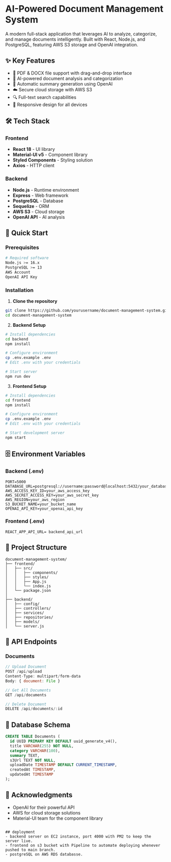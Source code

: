 
# AI-Powered Document Management System

A modern full-stack application that leverages AI to analyze, categorize, and manage documents intelligently. Built with React, Node.js, and PostgreSQL, featuring AWS S3 storage and OpenAI integration.


## ✨ Key Features

- 📄 PDF & DOCX file support with drag-and-drop interface
- 🤖 AI-powered document analysis and categorization
- 📝 Automatic summary generation using OpenAI
- ☁️ Secure cloud storage with AWS S3
- 🔍 Full-text search capabilities
- 📱 Responsive design for all devices

## 🛠️ Tech Stack

### Frontend
- **React 18** - UI library
- **Material-UI v5** - Component library
- **Styled Components** - Styling solution
- **Axios** - HTTP client

### Backend
- **Node.js** - Runtime environment
- **Express** - Web framework
- **PostgreSQL** - Database
- **Sequelize** - ORM
- **AWS S3** - Cloud storage
- **OpenAI API** - AI analysis

## 🚀 Quick Start

### Prerequisites
```bash
# Required software
Node.js >= 16.x
PostgreSQL >= 13
AWS Account
OpenAI API Key
````

### Installation

1. **Clone the repository**

```bash
git clone https://github.com/yourusername/document-management-system.git
cd document-management-system
```

2. **Backend Setup**

```bash
# Install dependencies
cd backend
npm install

# Configure environment
cp .env.example .env
# Edit .env with your credentials

# Start server
npm run dev
```

3. **Frontend Setup**

```bash
# Install dependencies
cd frontend
npm install

# Configure environment
cp .env.example .env
# Edit .env with your credentials

# Start development server
npm start
```

## 🗄️ Environment Variables

### Backend (.env)

```env
PORT=5000
DATABASE_URL=postgresql://username:password@localhost:5432/your_database
AWS_ACCESS_KEY_ID=your_aws_access_key
AWS_SECRET_ACCESS_KEY=your_aws_secret_key
AWS_REGION=your_aws_region
S3_BUCKET_NAME=your_bucket_name
OPENAI_API_KEY=your_openai_api_key
```

### Frontend (.env)

```env
REACT_APP_API_URL= backend_api_url
```

## 📁 Project Structure

```
document-management-system/
├── frontend/
│   ├── src/
│   │   ├── components/
│   │   ├── styles/
│   │   ├── App.js
│   │   └── index.js
│   └── package.json
│
├── backend/
│   ├── config/
│   ├── controllers/
│   ├── services/
│   ├── repositories/
│   ├── models/
│   └── server.js
```

## 🔌 API Endpoints

### Documents

```javascript
// Upload Document
POST /api/upload
Content-Type: multipart/form-data
Body: { document: File }

// Get All Documents
GET /api/documents

// Delete Document
DELETE /api/documents/:id
```

## 💾 Database Schema

```sql
CREATE TABLE Documents (
  id UUID PRIMARY KEY DEFAULT uuid_generate_v4(),
  title VARCHAR(255) NOT NULL,
  category VARCHAR(100),
  summary TEXT,
  s3Url TEXT NOT NULL,
  uploadDate TIMESTAMP DEFAULT CURRENT_TIMESTAMP,
  createdAt TIMESTAMP,
  updatedAt TIMESTAMP
);
```

## 🙏 Acknowledgments

- OpenAI for their powerful API
- AWS for cloud storage solutions
- Material-UI team for the component library
```

## deployment
- backend server on EC2 instance, port 4000 with PM2 to keep the server live.
- frontend on s3 bucket with Pipeline to automate deploying whenever pushed to main branch. 
- postgreSQL on AWS RDS databasse.
